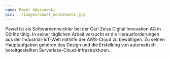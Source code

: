 ```yaml
---
name: Pawel Adaszewski
pic: ../images/pawel_adaszewski.jpg
---
```


Pawel ist als Softwareentwickler bei der Carl Zeiss Digital Innovation AG in Görlitz tätig. In seiner täglichen Arbeit versucht er die Herausforderungen aus der Industrial-IoT-Welt mithilfe der AWS-Cloud zu bewältigen. Zu seinen Hauptaufgaben gehören das Design und die Erstellung von automatisch bereitgestellten Serverless-Cloud-Infrastrukturen.
 